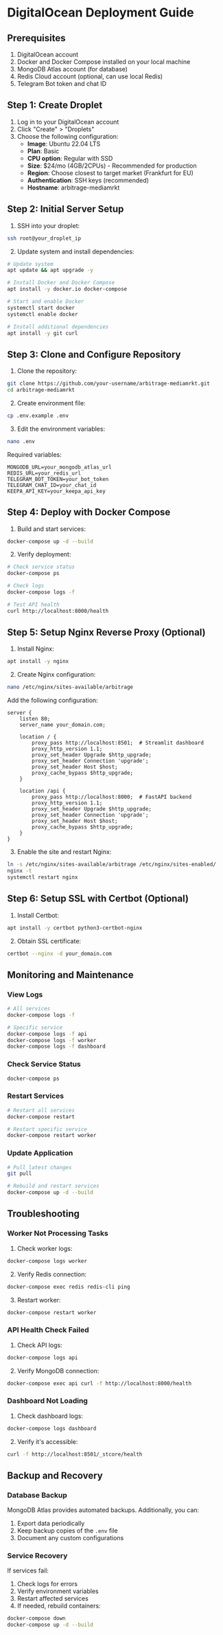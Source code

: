 # DigitalOcean Deployment Guide

## Prerequisites

1. DigitalOcean account
2. Docker and Docker Compose installed on your local machine
3. MongoDB Atlas account (for database)
4. Redis Cloud account (optional, can use local Redis)
5. Telegram Bot token and chat ID

## Step 1: Create Droplet

1. Log in to your DigitalOcean account
2. Click "Create" > "Droplets"
3. Choose the following configuration:
   - **Image**: Ubuntu 22.04 LTS
   - **Plan**: Basic
   - **CPU option**: Regular with SSD
   - **Size**: $24/mo (4GB/2CPUs) - Recommended for production
   - **Region**: Choose closest to target market (Frankfurt for EU)
   - **Authentication**: SSH keys (recommended)
   - **Hostname**: arbitrage-mediamrkt

## Step 2: Initial Server Setup

1. SSH into your droplet:
```bash
ssh root@your_droplet_ip
```

2. Update system and install dependencies:
```bash
# Update system
apt update && apt upgrade -y

# Install Docker and Docker Compose
apt install -y docker.io docker-compose

# Start and enable Docker
systemctl start docker
systemctl enable docker

# Install additional dependencies
apt install -y git curl
```

## Step 3: Clone and Configure Repository

1. Clone the repository:
```bash
git clone https://github.com/your-username/arbitrage-mediamrkt.git
cd arbitrage-mediamrkt
```

2. Create environment file:
```bash
cp .env.example .env
```

3. Edit the environment variables:
```bash
nano .env
```

Required variables:
```
MONGODB_URL=your_mongodb_atlas_url
REDIS_URL=your_redis_url
TELEGRAM_BOT_TOKEN=your_bot_token
TELEGRAM_CHAT_ID=your_chat_id
KEEPA_API_KEY=your_keepa_api_key
```

## Step 4: Deploy with Docker Compose

1. Build and start services:
```bash
docker-compose up -d --build
```

2. Verify deployment:
```bash
# Check service status
docker-compose ps

# Check logs
docker-compose logs -f

# Test API health
curl http://localhost:8000/health
```

## Step 5: Setup Nginx Reverse Proxy (Optional)

1. Install Nginx:
```bash
apt install -y nginx
```

2. Create Nginx configuration:
```bash
nano /etc/nginx/sites-available/arbitrage
```

Add the following configuration:
```nginx
server {
    listen 80;
    server_name your_domain.com;

    location / {
        proxy_pass http://localhost:8501;  # Streamlit dashboard
        proxy_http_version 1.1;
        proxy_set_header Upgrade $http_upgrade;
        proxy_set_header Connection 'upgrade';
        proxy_set_header Host $host;
        proxy_cache_bypass $http_upgrade;
    }

    location /api {
        proxy_pass http://localhost:8000;  # FastAPI backend
        proxy_http_version 1.1;
        proxy_set_header Upgrade $http_upgrade;
        proxy_set_header Connection 'upgrade';
        proxy_set_header Host $host;
        proxy_cache_bypass $http_upgrade;
    }
}
```

3. Enable the site and restart Nginx:
```bash
ln -s /etc/nginx/sites-available/arbitrage /etc/nginx/sites-enabled/
nginx -t
systemctl restart nginx
```

## Step 6: Setup SSL with Certbot (Optional)

1. Install Certbot:
```bash
apt install -y certbot python3-certbot-nginx
```

2. Obtain SSL certificate:
```bash
certbot --nginx -d your_domain.com
```

## Monitoring and Maintenance

### View Logs
```bash
# All services
docker-compose logs -f

# Specific service
docker-compose logs -f api
docker-compose logs -f worker
docker-compose logs -f dashboard
```

### Check Service Status
```bash
docker-compose ps
```

### Restart Services
```bash
# Restart all services
docker-compose restart

# Restart specific service
docker-compose restart worker
```

### Update Application
```bash
# Pull latest changes
git pull

# Rebuild and restart services
docker-compose up -d --build
```

## Troubleshooting

### Worker Not Processing Tasks
1. Check worker logs:
```bash
docker-compose logs worker
```

2. Verify Redis connection:
```bash
docker-compose exec redis redis-cli ping
```

3. Restart worker:
```bash
docker-compose restart worker
```

### API Health Check Failed
1. Check API logs:
```bash
docker-compose logs api
```

2. Verify MongoDB connection:
```bash
docker-compose exec api curl -f http://localhost:8000/health
```

### Dashboard Not Loading
1. Check dashboard logs:
```bash
docker-compose logs dashboard
```

2. Verify it's accessible:
```bash
curl -f http://localhost:8501/_stcore/health
```

## Backup and Recovery

### Database Backup
MongoDB Atlas provides automated backups. Additionally, you can:
1. Export data periodically
2. Keep backup copies of the `.env` file
3. Document any custom configurations

### Service Recovery
If services fail:
1. Check logs for errors
2. Verify environment variables
3. Restart affected services
4. If needed, rebuild containers:
```bash
docker-compose down
docker-compose up -d --build
``` 